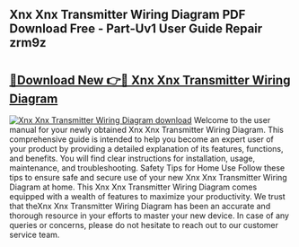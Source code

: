 ## Xnx Xnx Transmitter Wiring Diagram PDF Download Free - Part-Uv1 User Guide Repair zrm9z

# <h2><a href="http://dfk1zuj.blite.top/?on=Xnx+Xnx+Transmitter+Wiring+Diagram">🔗Download New 👉🔴 Xnx Xnx Transmitter Wiring Diagram</a></h2>

[![Xnx Xnx Transmitter Wiring Diagram download](https://i.imgur.com/lujVjoI.png)](http://dfk1zuj.blite.top/?on=Xnx+Xnx+Transmitter+Wiring+Diagram)
Welcome to the user manual for your newly obtained Xnx Xnx Transmitter Wiring Diagram. This comprehensive guide is intended to help you become an expert user of your product by providing a detailed explanation of its features, functions, and benefits. You will find clear instructions for installation, usage, maintenance, and troubleshooting. Safety Tips for Home Use Follow these tips to ensure safe and secure use of your new Xnx Xnx Transmitter Wiring Diagram at home. This Xnx Xnx Transmitter Wiring Diagram comes equipped with a wealth of features to maximize your productivity. We trust that theXnx Xnx Transmitter Wiring Diagram has been an accurate and thorough resource in your efforts to master your new device. In case of any queries or concerns, please do not hesitate to reach out to our customer service team.
